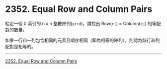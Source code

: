 # 2352. Equal Row and Column Pairs

給定一個 0 索引的 n x n 整數陣列(`grid`)，請找出 Row(`ri`) = Column(`cj`) 相等配對的數量。

如果一行和一列包含相同的元素且順序相同（即為相等的陣列），則認為該行和列配對是相等的。

----
[2352. Equal Row and Column Pairs](https://leetcode.com/problems/equal-row-and-column-pairs/)
